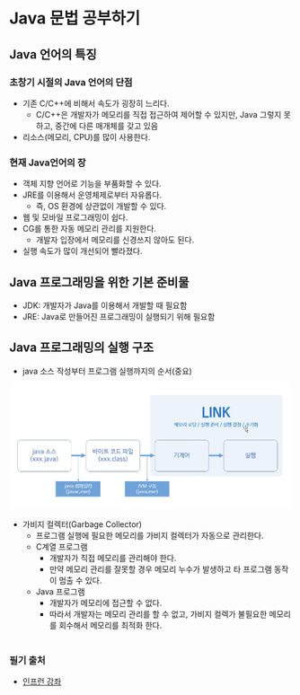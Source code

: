 Java 문법 공부하기
===============
## Java 언어의 특징
### 초창기 시절의 Java 언어의 단점
* 기존 C/C++에 비해서 속도가 굉장히 느리다.
    - C/C++은 개발자가 메모리를 직접 접근하여 제어할 수 있지만, Java 그렇지 못하고, 중간에 다른 매개체를 갖고 있음
* 리소스(메모리, CPU)를 많이 사용한다.

### 현재 Java언어의 장
* 객체 지향 언어로 기능을 부품화할 수 있다.
* JRE를 이용해서 운영체제로부터 자유롭다.
    - 즉, OS 환경에 상관없이 개발할 수 있다.
* 웹 및 모바일 프로그래밍이 쉽다.
* CG를 통한 자동 메모리 관리를 지원한다.
    - 개발자 입장에서 메모리를 신경쓰지 않아도 된다.
* 실행 속도가 많이 개선되어 빨라졌다.

## Java 프로그래밍을 위한 기본 준비물
* JDK: 개발자가 Java를 이용해서 개발할 때 필요함
* JRE: Java로 만들어진 프로그래밍이 실행되기 위해 필요함 

## Java 프로그래밍의 실행 구조
* java 소스 작성부터 프로그램 실행까지의 순서(중요)
<img src="./images/1.png" />

* 가비지 컬렉터(Garbage Collector)
    - 프로그램 실행에 필요한 메모리를 가비지 컬렉터가 자동으로 관리한다.
    - C계열 프로그램
        + 개발자가 직접 메모리를 관리해야 한다.
        + 만약 메모리 관리를 잘못할 경우 메모리 누수가 발생하고 타 프로그램 동작이 멈출 수 있다.
    - Java 프로그램
        + 개발자가 메모리에 접근할 수 없다.
        + 따라서 개발자는 메모리 관리를 할 수 없고, 가비지 컬렉가 불필요한 메모리를 회수해서 메모리를 최적화 한다.

#
### 필기 출처
* [인프런 강좌](https://www.inflearn.com/course/%EC%8B%A4%EC%A0%84-%EC%9E%90%EB%B0%94_java-renew/dashboard)